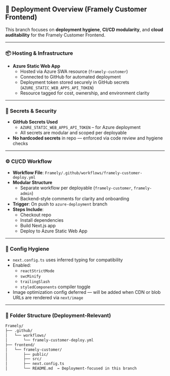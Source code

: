 ## 🚀 Deployment Overview (Framely Customer Frontend)

This branch focuses on **deployment hygiene**, **CI/CD modularity**, and **cloud auditability** for the Framely Customer Frontend.

---

### 📦 Hosting & Infrastructure

- **Azure Static Web App**  
  - Hosted via Azure SWA resource (`framely-customer`)
  - Connected to GitHub for automated deployment
  - Deployment token stored securely in GitHub secrets (`AZURE_STATIC_WEB_APPS_API_TOKEN`)
  - Resource tagged for cost, ownership, and environment clarity

---

### 🔐 Secrets & Security

- **GitHub Secrets Used**
  - `AZURE_STATIC_WEB_APPS_API_TOKEN` – for Azure deployment
  - All secrets are modular and scoped per deployable
- **No hardcoded secrets** in repo — enforced via code review and hygiene checks

---

### ⚙️ CI/CD Workflow

- **Workflow File**: `Framely/.github/workflows/framely-customer-deploy.yml`
- **Modular Structure**
  - Separate workflow per deployable (`framely-customer`, `framely-admin`)
  - Backend-style comments for clarity and onboarding
- **Trigger**: On push to `azure-deployment` branch
- **Steps Include**:
  - Checkout repo
  - Install dependencies
  - Build Next.js app
  - Deploy to Azure Static Web App

---

### 🧼 Config Hygiene

- `next.config.ts` uses inferred typing for compatibility
- Enabled:
  - `reactStrictMode`
  - `swcMinify`
  - `trailingSlash`
  - `styledComponents` compiler toggle
- Image optimization config deferred — will be added when CDN or blob URLs are rendered via `next/image`

---

### 📁 Folder Structure (Deployment-Relevant)

```bash
Framely/
├── .github/
│   └── workflows/
│       └── framely-customer-deploy.yml
├── frontend/
│   └── framely-customer/
│       ├── public/
│       ├── src/
│       ├── next.config.ts
│       └── README.md  ← Deployment-focused in this branch
```



